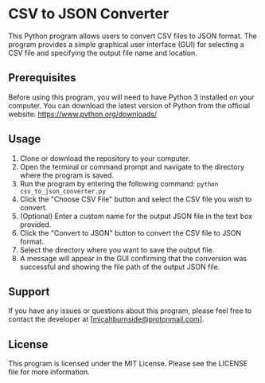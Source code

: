 # CSV to JSON Converter

This Python program allows users to convert CSV files to JSON format. The program provides a simple graphical user interface (GUI) for selecting a CSV file and specifying the output file name and location.

## Prerequisites
Before using this program, you will need to have Python 3 installed on your computer. You can download the latest version of Python from the official website: https://www.python.org/downloads/

## Usage
1. Clone or download the repository to your computer.
2. Open the terminal or command prompt and navigate to the directory where the program is saved.
3. Run the program by entering the following command: `python csv_to_json_converter.py`
4. Click the "Choose CSV File" button and select the CSV file you wish to convert.
5. (Optional) Enter a custom name for the output JSON file in the text box provided.
6. Click the "Convert to JSON" button to convert the CSV file to JSON format.
7. Select the directory where you want to save the output file.
8. A message will appear in the GUI confirming that the conversion was successful and showing the file path of the output JSON file.

## Support
If you have any issues or questions about this program, please feel free to contact the developer at [micahburnside@protonmail.com].

## License
This program is licensed under the MIT License. Please see the LICENSE file for more information.


